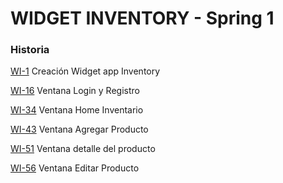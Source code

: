 # WIDGET INVENTORY - Spring 1

### Historia

[WI-1](https://dianamarcelacadena.atlassian.net/browse/WI-1) Creación Widget app Inventory

[WI-16](https://dianamarcelacadena.atlassian.net/browse/WI-16) Ventana Login y Registro

[WI-34](https://dianamarcelacadena.atlassian.net/browse/WI-34) Ventana Home Inventario

[WI-43](https://dianamarcelacadena.atlassian.net/browse/WI-43) Ventana Agregar Producto

[WI-51](https://dianamarcelacadena.atlassian.net/browse/WI-51) Ventana detalle del producto

[WI-56](https://dianamarcelacadena.atlassian.net/browse/WI-56) Ventana Editar Producto
